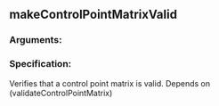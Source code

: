 ## makeControlPointMatrixValid
### Arguments: 

### Specification: 
Verifies that a control point matrix is valid. Depends on (validateControlPointMatrix)
